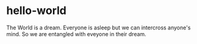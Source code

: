 # hello-world

The World is a dream. Everyone is asleep but we can intercross anyone's mind. So we are entangled with eveyone in their dream.

